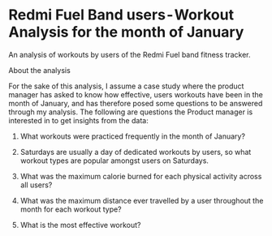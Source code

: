 # Redmi Fuel Band users - Workout Analysis for the month of January
An analysis of workouts by users of the Redmi Fuel band fitness tracker.

About the analysis

For the sake of this analysis, I assume a case study where the product manager has asked to know how effective, users workouts have been in the month of January, and has therefore posed some questions to be answered through my analysis. The following are questions the Product manager is interested in to get insights from the data:

1. What workouts were practiced frequently in the month of January?

2. Saturdays are usually a day of dedicated workouts by users, so what workout types are popular amongst users on Saturdays.

3. What was the maximum calorie burned for each physical activity across all users?

4. What was the maximum distance ever travelled by a user throughout the month for each workout type?

5. What is the most effective workout?
